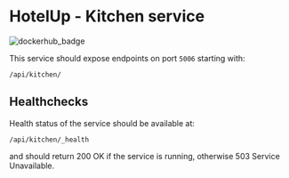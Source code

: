 # HotelUp - Kitchen service
![dockerhub_badge](https://github.com/Wiaz24/HotelUp.Kitchen/actions/workflows/dockerhub.yml/badge.svg)

This service should expose endpoints on port `5006` starting with:
```http
/api/kitchen/
```

## Healthchecks
Health status of the service should be available at:
```http
/api/kitchen/_health
```
and should return 200 OK if the service is running, otherwise 503 Service Unavailable.

